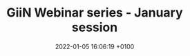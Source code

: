 ---
title:  "GiiN Webinar series - January session"
layout: webinar
date:   2022-01-05 16:06:19 +0100
talkdate: 2022-01-11
categories: webinar
speakers:
  - name: 
      - Karlene Cimprich
    title: 
      - PhD
    institute: Stanford University School of Medicine
    nation: USA
    talk: "RNA Meets DNA: Dangerous Liaisons in the Genome"
    pic: /assets/speakers/2022/01/cimprich.jpg
    bio: "Karlene Cimprich is a Professor at Stanford University in the Department of Chemical and Systems Biology.  She received her PhD in chemistry from Harvard University and remained at Harvard for her postdoctoral work with Stuart Schreiber where she cloned and began to study the checkpoint kinase, ATR.  Her lab is interested in many aspects of genome instability, particularly as they relate to DNA replication. She seeks to understand the impact of replication stress signaling and DNA damage tolerance pathways on genome instability as well as the genome instability resulting from interactions between replication and transcription. Her work has also established the central importance of DNA-RNA hybrids or R-loops as a major endogenous source of replication stress and genome instability.  Dr. Cimprich serves on several editorial boards, has organized a number of international meetings and is a recipient of numerous awards.  Most recently she has been recognized as an AAAS fellow and an American Cancer Society Research Professor."
    website: https://cimprich.stanford.edu/
    pubmed: https://pubmed.ncbi.nlm.nih.gov/?term=Cimprich+K&sort=date
  - name: 
      - Dana Branzei
    title: 
      - PhD
    institute: IFOM
    nation: Italy
    talk: "Replication-associated DNA repair and genome integrity"
    pic: /assets/speakers/2022/01/branzei.jpg
    bio: "Originally from Iaşi, Romania, Dana received her bachelor’s degree in pharmaceutical sciences and a master’s degree in molecular and cellular biology from Tohoku University in Sendai, Japan. For her PhD, she joined the lab of Takemi Enomoto to work on DNA replication and recombination in budding yeast. After a short postdoc with Kunihiro Ohta at the RIKEN laboratory in Wako (Japan), Dana took a position as a staff scientist with Marco Foiani at the Institute FIRC of Molecular Oncology (IFOM) in Milan, Italy. There, she became a junior group leader in 2008 and tenured principal investigator in 2013. From 2019, Dana is also a principal investigator at the Institute of Molecular Genetics (IGM) at CNR in Pavia. Dana was elected a member of EMBO in 2016 and has been the recipient of both a European Research Council (ERC) starting grant and an ERC consolidator grant. Her lab is interested in the mechanistic interplay of DNA damage response and chromosome structure during replication and beyond."
    website: https://www.ifom.eu/en/cancer-research/research-labs/research-lab-branzei.php
    pubmed: https://pubmed.ncbi.nlm.nih.gov/?term=Branzei+D&sort=date
chairs:
  - name: Marco Saponaro
    institute: Institute of Cancer and Genomic Sciences, University of Birmingham, UK
  - name: Michela Di Virgilio
    institute: Max-Delbruck Center for Molecular Medicine, Berlin, Germany
---